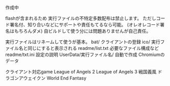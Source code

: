 作成中

flashが含まれるため
実行ファイルの不特定多数配布は禁止します。
ただしコード署名付、知り合いなどにサポートや責任もてるなら可能。
(オレオレコード署名はもちろんダメ)
自ビルドして使う分には問題ありませんが自己責任。

実行ファイルはリネームして使うが基本。
bat/ クライアントの登録
ico/ 実行ファイル名と同じにすると表示される
readme/list.txt 必要なファイル構成など
readme/txt.ini 設定の説明
UserData/実行ファイル名/ 自動で作成 Chromiumのデータ

クライアント対応game
League of Angels 2
League of Angels 3
戦国義風
ドラゴンアウェイクン
World End Fantasy

